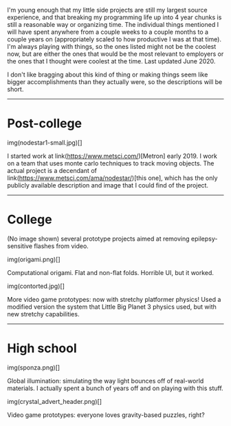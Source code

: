 I'm young enough that my little side projects are still my largest source experience, and that breaking my programming life up into 4 year chunks is still a reasonable way or organizing time. The individual things mentioned I will have spent anywhere from a couple weeks to a couple months to a couple years on (appropriately scaled to how productive I was at that time). I'm always playing with things, so the ones listed might not be the coolest now, but are either the ones that would be the most relevant to employers or the ones that I thought were coolest at the time. Last updated June 2020.

I don't like bragging about this kind of thing or making things seem like bigger accomplishments than they actually were, so the descriptions will be short.

<hr>

# Post-college

img(nodestar1-small.jpg)[]

I started work at link(https://www.metsci.com/)[Metron] early 2019. I work on a team that uses monte carlo techniques to track moving objects. The actual project is a decendant of link(https://www.metsci.com/ama/nodestar/)[this one], which has the only publicly available description and image that I could find of the project.

<hr>

# College

(No image shown) several prototype projects aimed at removing epilepsy-sensitive flashes from video.

img(origami.png)[]

Computational origami. Flat and non-flat folds. Horrible UI, but it worked.

img(contorted.jpg)[]

More video game prototypes: now with stretchy platformer physics! Used a modified version the system that Little Big Planet 3 physics used, but with new stretchy capabilities.

<hr>

# High school

img(sponza.png)[]

Global illumination: simulating the way light bounces off of real-world materials. I actually spent a bunch of years off and on playing with this stuff.

img(crystal_advert_header.png)[]

Video game prototypes: everyone loves gravity-based puzzles, right?